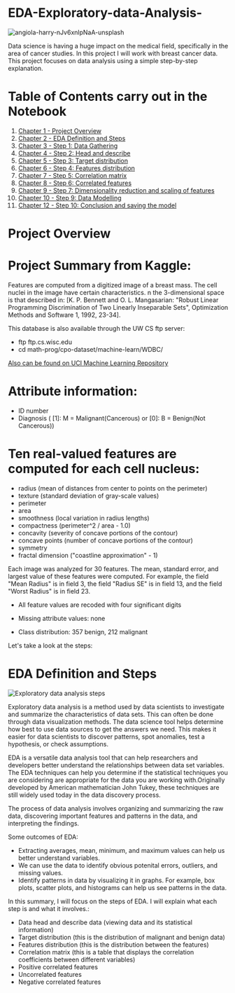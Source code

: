 # EDA-Exploratory-data-Analysis-

![angiola-harry-nJv6xnlpNaA-unsplash](https://user-images.githubusercontent.com/55415292/209582456-4a4916a4-ee04-4213-8aea-2e6a31e0e628.jpg)


Data science is having a huge impact on the medical field, specifically in the area of cancer studies. In this project I will work with breast cancer data. This project focuses on data analysis using a simple step-by-step explanation.

# Table of Contents carry out in the Notebook
1. [Chapter 1 - Project Overview](#ch1)
1. [Chapter 2 - EDA Definition and Steps](#ch2)
1. [Chapter 3 - Step 1: Data Gathering](#ch3)
1. [Chapter 4 - Step 2: Head and describe](#ch4)
1. [Chapter 5 - Step 3: Target distribution](#ch5)
1. [Chapter 6 - Step 4: Features distribution](#ch6)
1. [Chapter 7 - Step 5: Correlation matrix](#ch7)
1. [Chapter 8 - Step 6:  Correlated features](#ch8)
1. [Chapter 9 - Step 7: Dimensionality reduction and scaling of features](#ch10)
1. [Chapter 10 - Step 9: Data Modelling](#ch10)
1. [Chapter 12 - Step 10: Conclusion and saving the model](#ch10)

<a id="ch1"></a>
# Project Overview

# **Project Summary from Kaggle:**

Features are computed from a digitized image of a breast mass. The cell nuclei in the image have certain characteristics. n the 3-dimensional space is that described in: [K. P. Bennett and O. L. Mangasarian: "Robust Linear Programming Discrimination of Two Linearly Inseparable Sets", Optimization Methods and Software 1, 1992, 23-34].

This database is also available through the UW CS ftp server:
- ftp ftp.cs.wisc.edu
- cd math-prog/cpo-dataset/machine-learn/WDBC/

[Also can be found on UCI Machine Learning Repository](https://archive.ics.uci.edu/ml/datasets/Breast+Cancer+Wisconsin+%28Diagnostic%29)

# Attribute information:

- ID number
- Diagnosis ( [1]: M = Malignant(Cancerous) or [0]: B = Benign(Not Cancerous))

# Ten real-valued features are computed for each cell nucleus:

- radius (mean of distances from center to points on the perimeter)
- texture (standard deviation of gray-scale values)
- perimeter
- area
- smoothness (local variation in radius lengths)
- compactness (perimeter^2 / area - 1.0)
- concavity (severity of concave portions of the contour)
- concave points (number of concave portions of the contour)
- symmetry
- fractal dimension ("coastline approximation" - 1)

Each image was analyzed for 30 features. The mean, standard error, and largest value of these features were computed. For example, the field "Mean Radius" is in field 3, the field "Radius SE" is in field 13, and the field "Worst Radius" is in field 23.

* All feature values are recoded with four significant digits

* Missing attribute values: none

* Class distribution: 357 benign, 212 malignant

Let's take a look at the steps:  

<a id="ch2"></a>
# EDA Definition and Steps

![Exploratory data analysis steps](/images/breast_cancer/breast_cancer1.jpg)

Exploratory data analysis is a method used by data scientists to investigate and summarize the characteristics of data sets. This can often be done through data visualization methods. The data science tool helps determine how best to use data sources to get the answers we need. This makes it easier for data scientists to discover patterns, spot anomalies, test a hypothesis, or check assumptions.

EDA is a versatile data analysis tool that can help researchers and developers better understand the relationships between data set variables. The EDA techniques can help you determine if the statistical techniques you are considering are appropriate for the data you are working with.Originally developed by American mathematician John Tukey, these techniques are still widely used today in the data discovery process.

The process of data analysis involves organizing and summarizing the raw data, discovering important features and patterns in the data, and interpreting the findings.

Some outcomes of EDA:

- Extracting averages, mean, minimum, and maximum values can help us better understand variables.
- We can use the data to identify obvious potenital errors, outliers, and missing values.
- Identify patterns in data by visualizing it in graphs. For example, box plots, scatter plots, and histograms can help us see patterns in the data.

In this summary, I will focus on the steps of EDA. I will explain what each step is and what it involves.:

- Data head and describe data (viewing data and its statistical information)
- Target distribution (this is the distribution of malignant and benign data)
- Features distribution (this is the distribution between the features)
- Correlation matrix (this is a table that displays the correlation coefficients between different variables)
- Positive correlated features
- Uncorrelated features
- Negative correlated features 
